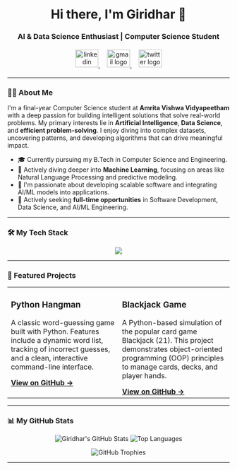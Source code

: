 <div align="center">
  <h1>Hi there, I'm Giridhar 👋</h1>
  <h3>AI & Data Science Enthusiast | Computer Science Student</h3>
</div>

<div align="center" style="margin-top: 20px; margin-bottom: 20px;">
  <a href="https://linkedin.com/in/giridhar-r-a01470320" target="_blank">
    <img src="https://raw.githubusercontent.com/maurodesouza/profile-readme-generator/master/src/assets/icons/social/linkedin/default.svg" width="52" height="40" alt="linkedin logo" />
  </a>&nbsp;&nbsp;&nbsp;
  <a href="mailto:your.email@gmail.com" target="_blank">
    <img src="https://raw.githubusercontent.com/maurodesouza/profile-readme-generator/master/src/assets/icons/social/gmail/default.svg" width="52" height="40" alt="gmail logo" />
  </a>&nbsp;&nbsp;&nbsp;
  <a href="https://x.com/_giridhar__" target="_blank">
    <img src="https://raw.githubusercontent.com/maurodesouza/profile-readme-generator/master/src/assets/icons/social/twitter/default.svg" width="52" height="40" alt="twitter logo" />
  </a>
</div>

---

### 👨‍💻 About Me

I'm a final-year Computer Science student at **Amrita Vishwa Vidyapeetham** with a deep passion for building intelligent solutions that solve real-world problems. My primary interests lie in **Artificial Intelligence**, **Data Science**, and **efficient problem-solving**. I enjoy diving into complex datasets, uncovering patterns, and developing algorithms that can drive meaningful impact.

- 🎓 Currently pursuing my B.Tech in Computer Science and Engineering.
- 🌱 Actively diving deeper into **Machine Learning**, focusing on areas like Natural Language Processing and predictive modeling.
- 🚀 I'm passionate about developing scalable software and integrating AI/ML models into applications.
- 💼 Actively seeking **full-time opportunities** in Software Development, Data Science, and AI/ML Engineering.

---

### 🛠️ My Tech Stack

<p align="center">
  <img src="https://skillicons.dev/icons?i=python,c,cpp,html,css,mysql,git,vscode,jupyter" />
</p>

---

### 🚀 Featured Projects

<table>
  <tr>
    <td width="50%" valign="top">
      <h3>Python Hangman</h3>
      <p>A classic word-guessing game built with Python. Features include a dynamic word list, tracking of incorrect guesses, and a clean, interactive command-line interface.</p>
      <a href="https://github.com/giridhar122/python-hang"><strong>View on GitHub →</strong></a>
    </td>
    <td width="50%" valign="top">
      <h3>Blackjack Game</h3>
      <p>A Python-based simulation of the popular card game Blackjack (21). This project demonstrates object-oriented programming (OOP) principles to manage cards, decks, and player hands.</p>
      <a href="https://github.com/giridhar122/Blackjack-"><strong>View on GitHub →</strong></a>
    </td>
  </tr>
</table>

---

### 📊 My GitHub Stats

<p align="center">
  <img src="https://github-readme-stats.vercel.app/api?username=giridhar122&show_icons=true&theme=tokyonight&hide_border=true&count_private=true" alt="Giridhar's GitHub Stats" />
  <img src="https://github-readme-stats.vercel.app/api/top-langs/?username=giridhar122&layout=compact&theme=tokyonight&hide_border=true" alt="Top Languages" />
</p>
<p align="center">
  <img src="https://github-profile-trophy.vercel.app/?username=giridhar122&theme=tokyonight&no-frame=true&row=1&column=6" alt="GitHub Trophies" />
</p>

---
